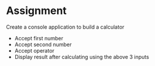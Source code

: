 # Assignment
Create a console application to build a calculator

- Accept first number
- Accept second number
- Accept operator
- Display result after calculating using the above 3 inputs